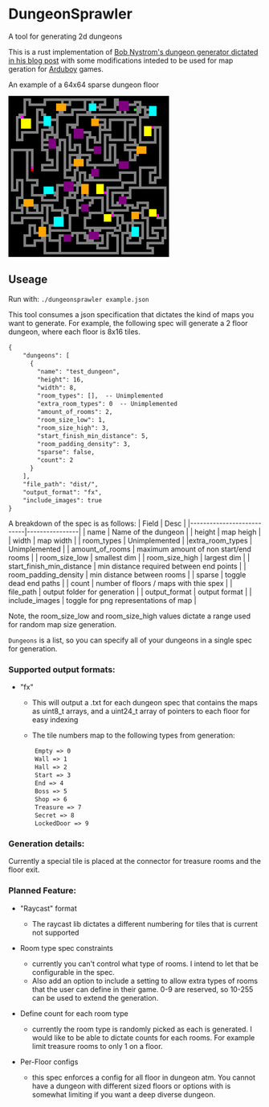 # DungeonSprawler
A tool for generating 2d dungeons

This is a rust implementation of [Bob Nystrom's dungeon generator dictated in his blog post](https://journal.stuffwithstuff.com/2014/12/21/rooms-and-mazes/) with some modifications inteded to be used for map geration for [Arduboy](https://www.arduboy.com/) games.

An example of a 64x64 sparse dungeon floor

![plot](./example/dungeon_test_dungeon1.png)


## Useage

Run with:
`./dungeonsprawler example.json`

This tool consumes a json specification that dictates the kind of maps you want to generate.  For example, the following spec will generate a 2 floor dungeon, where each floor is 8x16 tiles.

```
{
    "dungeons": [
      {
        "name": "test_dungeon",
        "height": 16,
        "width": 8,
        "room_types": [],  -- Unimplemented 
        "extra_room_types": 0  -- Unimplemented 
        "amount_of_rooms": 2,
        "room_size_low": 1,
        "room_size_high": 3,
        "start_finish_min_distance": 5,
        "room_padding_density": 3,
        "sparse": false,
        "count": 2
      }
    ],
    "file_path": "dist/",
    "output_format": "fx",
    "include_images": true
}
```


A breakdown of the spec is as follows:
| Field                     | Desc          |
|---------------------------|----------------|
| name                      | Name of the dungeon |
| height                    | map heigh            |
| width                     | map width            |
| room_types                | Unimplemented            |
|extra_room_types |  Unimplemented |
| amount_of_rooms           | maximum amount of non start/end rooms              |
| room_size_low             | smallest dim             |
| room_size_high            | largest dim              |
| start_finish_min_distance | min distance required between end points              |
| room_padding_density      | min distance between rooms             |
| sparse                    | toggle dead end paths          |
| count                     | number of floors / maps with thie spex              |
| file_path                 | output folder for generation      |
| output_format             | output format          |
| include_images            | toggle for png representations of map           |


Note, the room_size_low and room_size_high values dictate a range used for random map size generation.

`Dungeons` is a list, so you can specify all of your dungeons in a single spec for generation.


### Supported output formats:
- "fx"
    - This will output a .txt for each dungeon spec that contains the maps as uint8_t arrays, and a uint24_t array of pointers to each floor for easy indexing

    - The tile numbers map to the following types from generation:
    ```
        Empty => 0
        Wall => 1
        Hall => 2
        Start => 3
        End => 4
        Boss => 5
        Shop => 6
        Treasure => 7
        Secret => 8
        LockedDoor => 9
    ```

### Generation details:

Currently a special tile is placed at the connector for treasure rooms and the floor exit.



### Planned Feature:
 - "Raycast" format
    -  The raycast lib dictates a different numbering for tiles that is current not supported

- Room type spec constraints
    -  currently you can't control what type of rooms.  I intend to let that be configurable in the spec.
    -  Also add an option to include a setting to allow extra types of rooms that the user can define in their game.  0-9 are reserved, so 10-255 can be used to extend the generation.

- Define count for each room type
    - currently the room type is randomly picked as each is generated.  I would like to be able to dictate counts for each rooms.  For example limit treasure rooms to only 1 on a floor.

- Per-Floor configs
    - this spec enforces a config for all floor in dungeon atm.  You cannot have a dungeon with different sized floors or options with is somewhat limiting if you want a deep diverse dungeon.